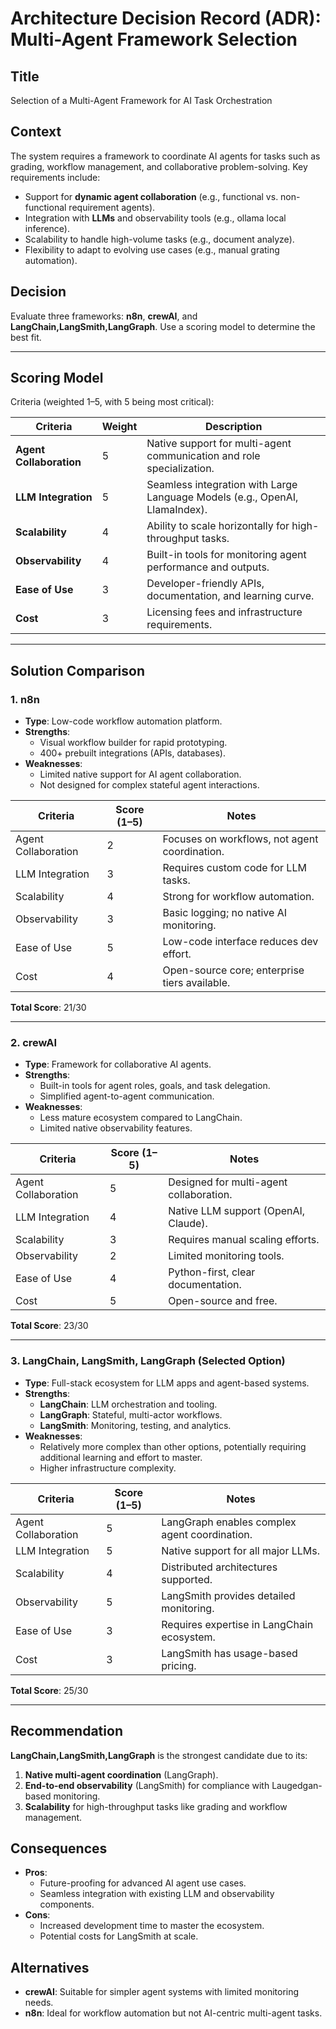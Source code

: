 # Architecture Decision Record (ADR): Multi-Agent Framework Selection

## **Title**
Selection of a Multi-Agent Framework for AI Task Orchestration


## **Context**
The system requires a framework to coordinate AI agents for tasks such as grading, workflow management, and collaborative problem-solving. Key requirements include:
- Support for **dynamic agent collaboration** (e.g., functional vs. non-functional requirement agents).
- Integration with **LLMs** and observability tools (e.g., ollama local inference).
- Scalability to handle high-volume tasks (e.g., document analyze).
- Flexibility to adapt to evolving use cases (e.g., manual grating automation).

## **Decision**
Evaluate three frameworks: **n8n**, **crewAI**, and **LangChain,LangSmith,LangGraph**. Use a scoring model to determine the best fit.

---

## **Scoring Model**
Criteria (weighted 1–5, with 5 being most critical):

| Criteria                | Weight | Description                                                                 |
|-------------------------|--------|-----------------------------------------------------------------------------|
| **Agent Collaboration** | 5      | Native support for multi-agent communication and role specialization.       |
| **LLM Integration**     | 5      | Seamless integration with Large Language Models (e.g., OpenAI, LlamaIndex). |
| **Scalability**         | 4      | Ability to scale horizontally for high-throughput tasks.                    |
| **Observability**       | 4      | Built-in tools for monitoring agent performance and outputs.                |
| **Ease of Use**         | 3      | Developer-friendly APIs, documentation, and learning curve.                |
| **Cost**                | 3      | Licensing fees and infrastructure requirements.                            |

---

## **Solution Comparison**

### 1. **n8n**
- **Type**: Low-code workflow automation platform.
- **Strengths**:
    - Visual workflow builder for rapid prototyping.
    - 400+ prebuilt integrations (APIs, databases).
- **Weaknesses**:
    - Limited native support for AI agent collaboration.
    - Not designed for complex stateful agent interactions.

| Criteria                | Score (1–5) | Notes                                         |
|-------------------------|-------------|-----------------------------------------------|
| Agent Collaboration     | 2           | Focuses on workflows, not agent coordination. |
| LLM Integration         | 3           | Requires custom code for LLM tasks.           |
| Scalability             | 4           | Strong for workflow automation.               |
| Observability           | 3           | Basic logging; no native AI monitoring.       |
| Ease of Use             | 5           | Low-code interface reduces dev effort.        |
| Cost                    | 4           | Open-source core; enterprise tiers available. |

**Total Score**: 21/30

---

### 2. **crewAI**
- **Type**: Framework for collaborative AI agents.
- **Strengths**:
    - Built-in tools for agent roles, goals, and task delegation.
    - Simplified agent-to-agent communication.
- **Weaknesses**:
    - Less mature ecosystem compared to LangChain.
    - Limited native observability features.

| Criteria                | Score (1–5) | Notes                                         |
|-------------------------|-------------|-----------------------------------------------|
| Agent Collaboration     | 5           | Designed for multi-agent collaboration.       |
| LLM Integration         | 4           | Native LLM support (OpenAI, Claude).          |
| Scalability             | 3           | Requires manual scaling efforts.              |
| Observability           | 2           | Limited monitoring tools.                     |
| Ease of Use             | 4           | Python-first, clear documentation.            |
| Cost                    | 5           | Open-source and free.                         |

**Total Score**: 23/30

---

### 3. **LangChain, LangSmith, LangGraph** (Selected Option)
- **Type**: Full-stack ecosystem for LLM apps and agent-based systems.
- **Strengths**:
    - **LangChain**: LLM orchestration and tooling.
    - **LangGraph**: Stateful, multi-actor workflows.
    - **LangSmith**: Monitoring, testing, and analytics.
- **Weaknesses**:
    - Relatively more complex than other options, potentially requiring additional learning and effort to master.
    - Higher infrastructure complexity.

| Criteria                | Score (1–5) | Notes                                         |
|-------------------------|-------------|-----------------------------------------------|
| Agent Collaboration     | 5           | LangGraph enables complex agent coordination. |
| LLM Integration         | 5           | Native support for all major LLMs.            |
| Scalability             | 4           | Distributed architectures supported.         |
| Observability           | 5           | LangSmith provides detailed monitoring.       |
| Ease of Use             | 3           | Requires expertise in LangChain ecosystem.    |
| Cost                    | 3           | LangSmith has usage-based pricing.            |

**Total Score**: 25/30

---

## **Recommendation**
**LangChain,LangSmith,LangGraph** is the strongest candidate due to its:
1. **Native multi-agent coordination** (LangGraph).
2. **End-to-end observability** (LangSmith) for compliance with Laugedgan-based monitoring.
3. **Scalability** for high-throughput tasks like grading and workflow management.

## **Consequences**
- **Pros**:
    - Future-proofing for advanced AI agent use cases.
    - Seamless integration with existing LLM and observability components.
- **Cons**:
    - Increased development time to master the ecosystem.
    - Potential costs for LangSmith at scale.

## **Alternatives**
- **crewAI**: Suitable for simpler agent systems with limited monitoring needs.
- **n8n**: Ideal for workflow automation but not AI-centric multi-agent tasks.

